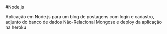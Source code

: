 #Node.js

Aplicação em Node.js para um blog de postagens com login e cadastro, adjunto do banco de dados Não-Relacional Mongose e deploy da aplicação na heroku
